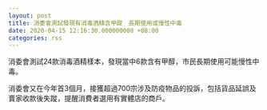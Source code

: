 ```yaml
---
layout: post
title: 消委會測試發現有消毒酒精含甲醇　長期使用或慢性中毒
date: 2020-04-15 12:16:30.000000000 +08:00
categories: rss
---
```


消委會測試24款消毒酒精樣本，發現當中6款含有甲醇，市民長期使用可能慢性中毒。

消委會又在今年首3個月，接獲超過700宗涉及防疫物品的投訴，包括貨品延誤及賣家收款後失蹤，提醒消費者選用有實體店的商戶。
